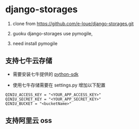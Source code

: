 django-storages
===============
1. clone from https://github.com/e-loue/django-storages.git

2. guoku django-storages use pymogile,

3. need install pymogile

## 支持七牛云存储
* 需要安装七牛提供的  [python-sdk](https://github.com/qiniu/python-sdk)

* 使用七牛存储需要在 settings.py 增加以下配置

```
QINIU_ACCESS_KEY = "<YOUR_APP_ACCESS_KEY>"
QINIU_SECRET_KEY = "<YOUR_APP_SECRET_KEY>"
QINIU_BUCKET = "<bucketName>"
```


## 支持阿里云 oss





